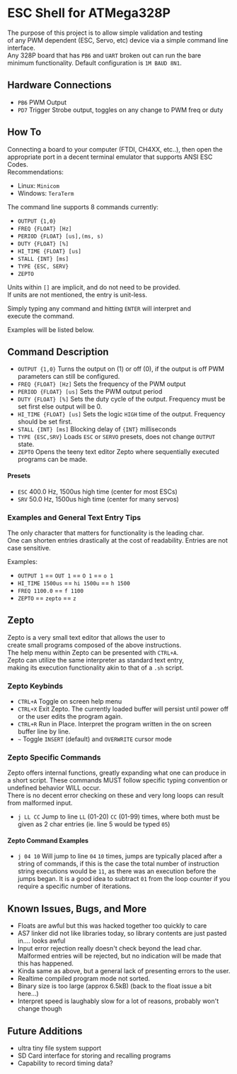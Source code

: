 # ESC Shell for ATMega328P
The purpose of this project is to allow simple validation and testing  
of any PWM dependent (ESC, Servo, etc) device via a simple command line  
interface.  
Any 328P board that has `PB6` and `UART` broken out can run the bare  
minimum functionality. Default configuration is `1M BAUD 8N1`.  
  
## Hardware Connections
- `PB6` PWM Output
- `PD7` Trigger Strobe output, toggles on any change to PWM freq or duty
  
## How To
Connecting a board to your computer (FTDI, CH4XX, etc..), then open the  
appropriate port in a decent terminal emulator that supports ANSI ESC Codes.  
Recommendations:
- Linux: `Minicom`
- Windows: `TeraTerm`  
  
The command line supports 8 commands currently:  
- `OUTPUT {1,0}`
- `FREQ {FLOAT} [Hz]`
- `PERIOD {FLOAT} [us],(ms, s)`
- `DUTY {FLOAT} [%]`
- `HI_TIME {FLOAT} [us]`
- `STALL {INT} [ms]`
- `TYPE {ESC, SERV}`
- `ZEPTO`
  
Units within `[]` are implicit, and do not need to be provided.  
If units are not mentioned, the entry is unit-less.  
  
Simply typing any command and hitting `ENTER` will interpret and  
execute the command.  
  
Examples will be listed below.
  
## Command Description
- `OUTPUT {1,0}` Turns the output on (1) or off (0), if the output is off PWM parameters can still be configured.  
- `FREQ {FLOAT} [Hz]` Sets the frequency of the PWM output
- `PERIOD {FLOAT} [us]` Sets the PWM output period
- `DUTY {FLOAT} [%]` Sets the duty cycle of the output. Frequency must be set first else output will be 0.  
- `HI_TIME {FLOAT} [us]` Sets the logic `HIGH` time of the output. Frequency should be set first.
- `STALL {INT} [ms]` Blocking delay of `{INT}` milliseconds
- `TYPE {ESC,SRV}` Loads `ESC` or `SERVO` presets, does not change `OUTPUT` state.
- `ZEPTO` Opens the teeny text editor Zepto where sequentially executed programs can be made.  
  
#### Presets
- `ESC` 400.0 Hz, 1500us high time (center for most ESCs)  
- `SRV` 50.0 Hz, 1500us high time (center for many servos)
  
### Examples and General Text Entry Tips
The only character that matters for functionality is the leading char.  
One can shorten entries drastically at the cost of readability. Entries are not case sensitive.  

  
Examples:
- `OUTPUT 1` == `OUT 1` == `O 1` == `o 1`
- `HI_TIME 1500us` == `hi 1500u` == `h 1500`
- `FREQ 1100.0` == `f 1100`
- `ZEPTO` == `zepto` == `z`  
  
  
## Zepto
Zepto is a very small text editor that allows the user to  
create small programs composed of the above instructions.  
The help menu within Zepto can be presented with `CTRL+A`.  
Zepto can utilize the same interpreter as standard text entry,  
making its execution functionality akin to that of a `.sh` script.  
  
### Zepto Keybinds
- `CTRL+A` Toggle on screen help menu
- `CTRL+X` Exit Zepto. The currently loaded buffer will persist until power off or the user edits the program again.
- `CTRL+R` Run in Place. Interpret the program written in the on screen buffer line by line.
- ` ~ `    Toggle `INSERT` (default) and `OVERWRITE` cursor mode

### Zepto Specific Commands
Zepto offers internal functions, greatly expanding what one can produce in a short script.
These commands MUST follow specific typing convention or undefined behavior WILL occur.  
There is no decent error checking on these and very long loops can result from malformed input.  
- `j LL CC` Jump to line `LL` (01-20) `CC` (01-99) times, where both must be given as 2 char entries (ie. line 5 would be typed `05`)

#### Zepto Command Examples
- `j 04 10` Will jump to line `04` `10` times, jumps are typically placed after a string of commands, if this is the case the total number of instruction string executions would be `11`, as there was an execution before the jumps began. It is a good idea to subtract `01` from the loop counter if you require a specific number of iterations.
  
  
## Known Issues, Bugs, and More
- Floats are awful but this was hacked together too quickly to care
- AS7 linker did not like libraries today, so library contents are just pasted in.... looks awful  
- Input error rejection really doesn't check beyond the lead char. Malformed entries will be rejected, but no indication will be made that this has happened.  
- Kinda same as above, but a general lack of presenting errors to the user.  
- Realtime compiled program mode not sorted.  
- Binary size is too large (approx 6.5kB) (back to the float issue a bit here...)
- Interpret speed is laughably slow for a lot of reasons, probably won't change though

## Future Additions  
- ultra tiny file system support
- SD Card interface for storing and recalling programs  
- Capability to record timing data?
